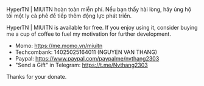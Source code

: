 HyperTN | MIUITN hoàn toàn miễn phí. Nếu bạn thấy hài lòng, hãy ủng hộ tôi một ly cà phê để tiếp thêm động lực phát triển.

HyperTN | MIUITN is available for free. If you enjoy using it, consider buying me a cup of coffee to fuel my motivation for further development.
- Momo: https://me.momo.vn/miuitn
- Techcombank: 14025025164011 (NGUYEN VAN THANG)
- Paypal: https://www.paypal.com/paypalme/nvthang2303
- "Send a Gift" in Telegram: https://t.me/Nvthang2303

Thanks for your donate.
